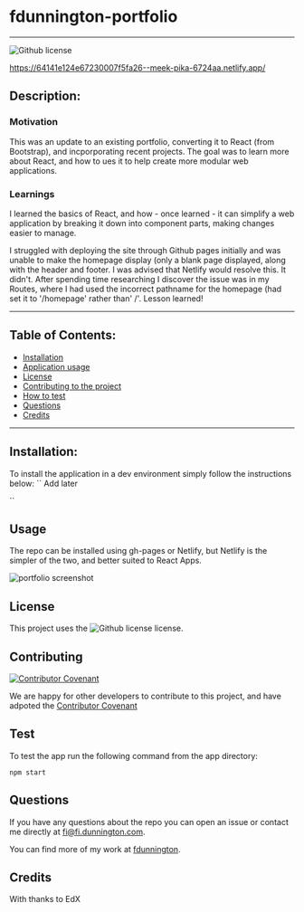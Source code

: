 # fdunnington-portfolio
  ----

  ![Github license](https://img.shields.io/badge/license-MIT-blue.svg)

  https://64141e124e67230007f5fa26--meek-pika-6724aa.netlify.app/

  ## Description:

  ### Motivation
  This was an update to an existing portfolio, converting it to React (from Bootstrap), and incporporating recent projects. The goal was to learn more about React, and how to ues it to help create more modular web applications.



  ### Learnings
  I learned the basics of React, and how - once learned - it can simplify a web application by breaking it down into component parts, making changes easier to manage. 

I struggled with deploying the site through Github pages initially and was unable to make the homepage display (only a blank page displayed, along with the header and footer. I was advised that Netlify would resolve this. It didn't. After spending time researching I discover the issue was in my Routes, where I had used the incorrect pathname for the homepage (had set it to '/homepage' rather than' /'. Lesson learned!


  ----

  ## Table of Contents:

  * [Installation](#installation)
  * [Application usage](#usage)
  * [License](#license)
  * [Contributing to the project](#contributing)
  * [How to test](#test)
  * [Questions](#questions)
  * [Credits](#credits)

  ----
  

  ## Installation:
  To install the application in a dev environment simply follow the instructions below: 
  ``  Add later

  ``

  ## Usage
  The repo can be installed using gh-pages or Netlify, but Netlify is the simpler of the two, and better suited to React Apps.

  
  ![portfolio screenshot](../../src/images/portfolio-screenshot.png)


  ## License
  This project uses the ![Github license](https://img.shields.io/badge/license-MIT-blue.svg) license.


  ## Contributing
  [![Contributor Covenant](https://img.shields.io/badge/Contributor%20Covenant-2.1-4baaaa.svg)](code_of_conduct.md)
  
  We are happy for other developers to contribute to this project, and have adpoted the [Contributor Covenant](https://www.contributor-covenant.org/)


  ## Test
  To test the app run the following command from the app directory:
  ~~~
  npm start
  ~~~

  ## Questions
  If you have any questions about the repo you can open an issue or contact me directly at fi@fi.dunnington.com.

  You can find more of my work at [fdunnington](https://github.com/fdunnington).


  ## Credits
  With thanks to EdX
